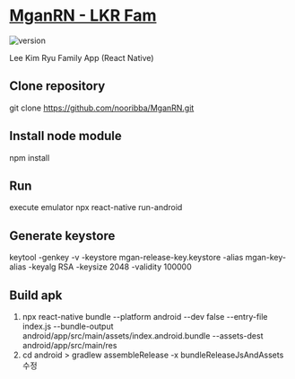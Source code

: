 # [MganRN - LKR Fam](https://github.com/nooribba/MganRN)

![version](https://img.shields.io/badge/version-0.8.0-blue.svg)  

Lee Kim Ryu Family App (React Native)

## Clone repository
git clone https://github.com/nooribba/MganRN.git

## Install node module
npm install

## Run
execute emulator
npx react-native run-android

## Generate keystore
keytool -genkey -v -keystore mgan-release-key.keystore -alias mgan-key-alias -keyalg RSA -keysize 2048 -validity 100000

## Build apk
1. npx react-native bundle --platform android --dev false --entry-file index.js --bundle-output android/app/src/main/assets/index.android.bundle --assets-dest android/app/src/main/res
2. cd android > gradlew assembleRelease -x bundleReleaseJsAndAssets
수정

